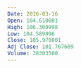 ```yaml
---
Date: 2016-03-16
Open: 104.610001
High: 106.309998
Low: 104.589996
Close: 105.970001
Adj Close: 101.767609
Volume: 38303500
---
```

